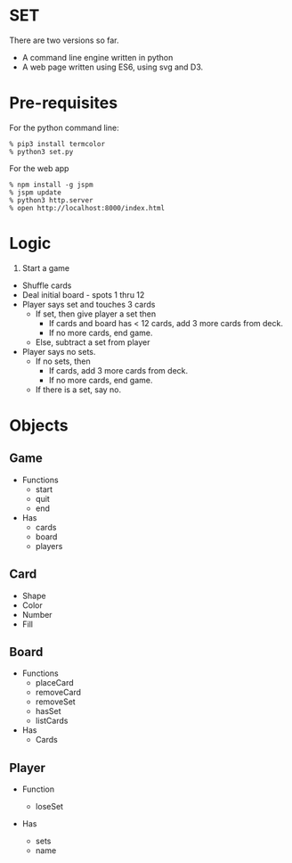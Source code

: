 # SET

There are two versions so far.  

- A command line engine written in python
- A web page written using ES6, using svg and D3.

# Pre-requisites

For the python command line:

    % pip3 install termcolor
    % python3 set.py

For the web app

    % npm install -g jspm
    % jspm update
    % python3 http.server
    % open http://localhost:8000/index.html



# Logic

1. Start a game
- Shuffle cards
- Deal initial board - spots 1 thru 12
- Player says set and touches 3 cards
	- If set, then give player a set then
		 - If cards and board has < 12 cards, add 3 more cards from deck.
		 - If no more cards, end game.
	- Else, subtract a set from player
- Player says no sets.
	- If no sets, then
		- If cards, add 3 more cards from deck.
		- If no more cards, end game.
	- If there is a set, say no. 

# Objects

## Game

- Functions
	- start
	- quit
	- end
- Has
	- cards
	- board
	- players

## Card

- Shape
- Color
- Number
- Fill

## Board

- Functions
	- placeCard
	- removeCard
	- removeSet
	- hasSet
	- listCards 
- Has
    - Cards


## Player

- Function
	- loseSet
	
- Has
	- sets 
	- name
